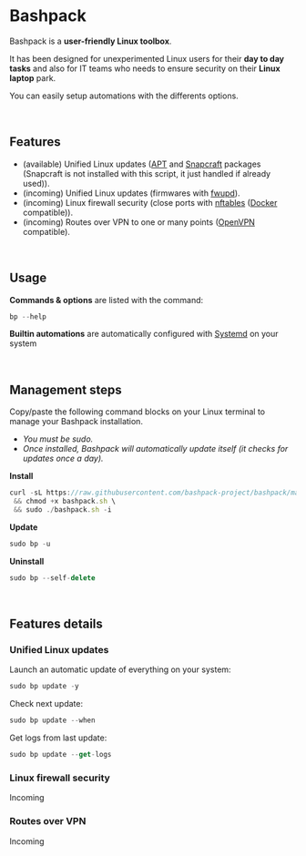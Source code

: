# Bashpack

Bashpack is a **user-friendly Linux toolbox**.

It has been designed for unexperimented Linux users for their **day to day tasks** and also for IT teams who needs to ensure security on their **Linux laptop** park.

You can easily setup automations with the differents options.

<br>

## Features
* (available)    Unified Linux updates ([APT](https://fr.wikipedia.org/wiki/Advanced_Packaging_Tool) and [Snapcraft](https://snapcraft.io/) packages (Snapcraft is not installed with this script, it just handled if already used)).
* (incoming)     Unified Linux updates (firmwares with [fwupd](https://github.com/fwupd/fwupd)).
* (incoming)     Linux firewall security (close ports with [nftables](https://wiki.nftables.org/wiki-nftables/index.php/Main_Page) ([Docker](https://www.docker.com/) compatible)).
* (incoming)     Routes over VPN to one or many points ([OpenVPN](https://openvpn.net/) compatible).

<br>

## Usage
**Commands & options** are listed with the command:
```javascript
bp --help
```

**Builtin automations** are automatically configured with [Systemd](https://systemd.io/) on your system

<br>

## Management steps
Copy/paste the following command blocks on your Linux terminal to manage your Bashpack installation.
* _You must be sudo._
* _Once installed, Bashpack will automatically update itself (it checks for updates once a day)._

**Install**
```javascript
curl -sL https://raw.githubusercontent.com/bashpack-project/bashpack/main/bashpack.sh -o bashpack.sh \
 && chmod +x bashpack.sh \
 && sudo ./bashpack.sh -i
```

**Update**
```javascript
sudo bp -u
```

**Uninstall**
```javascript
sudo bp --self-delete
```

<br>

## Features details
### Unified Linux updates
Launch an automatic update of everything on your system:
```javascript
sudo bp update -y
```
Check next update:
```javascript
sudo bp update --when
```
Get logs from last update:
```javascript
sudo bp update --get-logs
```

### Linux firewall security
Incoming

### Routes over VPN
Incoming

<br>
